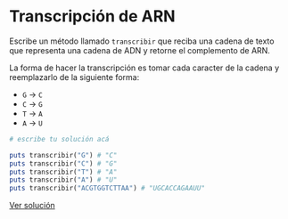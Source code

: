# Transcripción de ARN

Escribe un método llamado `transcribir` que reciba una cadena de texto que representa una cadena de ADN y retorne el complemento de ARN.

La forma de hacer la transcripción es tomar cada caracter de la cadena y reemplazarlo de la siguiente forma:

* `G` -> `C`
* `C` -> `G`
* `T` -> `A`
* `A` -> `U`

```ruby
# escribe tu solución acá

puts transcribir("G") # "C"
puts transcribir("C") # "G"
puts transcribir("T") # "A"
puts transcribir("A") # "U"
puts transcribir("ACGTGGTCTTAA") # "UGCACCAGAAUU"
```

[Ver solución](solutions/transcripcion_arn.rb)
